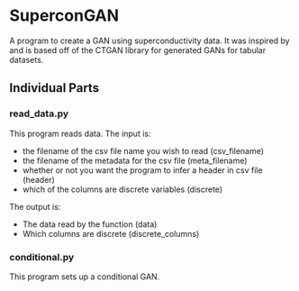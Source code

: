 # SuperconGAN

A program to create a GAN using superconductivity data.
It was inspired by and is based off of the CTGAN library for generated GANs for tabular datasets.

## Individual Parts

### read_data.py

This program reads data.
The input is:
- the filename of the csv file name you wish to read (csv_filename)
- the filename of the metadata for the csv file (meta_filename)
- whether or not you want the program to infer a header in csv file (header)
- which of the columns are discrete variables (discrete)

The output is:
- The data read by the function (data)
- Which columns are discrete (discrete_columns)

### conditional.py

This program sets up a conditional GAN.
